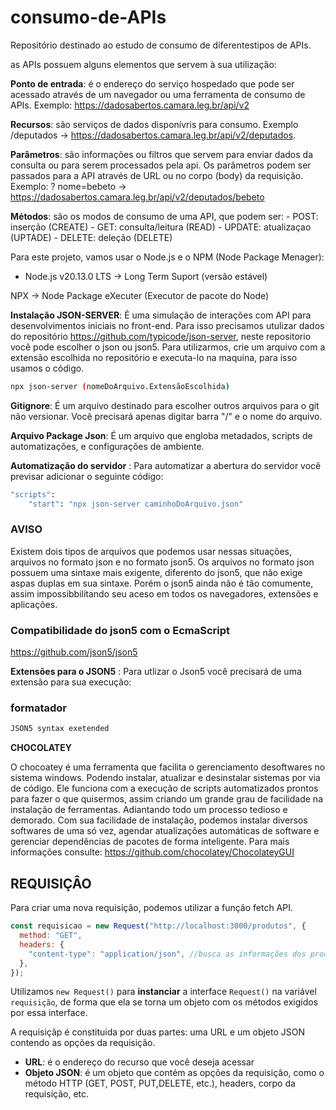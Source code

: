 # consumo-de-APIs

Repositório destinado ao estudo de consumo de diferentestipos de APIs.

as APIs possuem alguns elementos que servem à sua utilização:

**Ponto de entrada**: é o endereço do serviço hospedado que  pode ser acessado através de um navegador ou uma ferramenta de consumo de APIs. Exemplo: <https://dadosabertos.camara.leg.br/api/v2>

**Recursos**: são serviços de dados disponívris para consumo. Exemplo /deputados -> <https://dadosabertos.camara.leg.br/api/v2/deputados>.

**Parâmetros**: são informações ou filtros que servem para enviar dados da consulta ou para serem processados pela api. Os parâmetros podem ser passados para a API através de URL ou no corpo (body) da requisição. Exemplo: ? nome=bebeto -> <https://dadosabertos.camara.leg.br/api/v2/deputados/bebeto>

**Métodos**: são os modos de consumo de uma API, que podem ser:
        - POST: inserção (CREATE)
        - GET: consulta/leitura (READ)
        - UPDATE: atualizaçao (UPTADE)
        - DELETE: deleção (DELETE)

Para este projeto, vamos usar o Node.js e o NPM (Node Package Menager):

- Node.js v20.13.0 LTS -> Long Term Suport (versão estável)

NPX -> Node Package eXecuter (Executor de pacote do Node)

**Instalação JSON-SERVER**: É uma simulação de interações com API para desenvolvimentos iniciais no front-end.
Para isso precisamos utulizar dados do repositório <https://github.com/typicode/json-server>, neste repositorio você pode escolher o json ou json5.
Para utilizarmos, crie um arquivo com a extensão escolhida no repositório e  executa-lo na maquina, para isso usamos o código.

~~~bash
npx json-server (nomeDoArquivo.ExtensãoEscolhida)
~~~

**Gitignore**: É um arquivo destinado para escolher outros arquivos para o git não versionar.
Você precisará apenas digitar barra "/" e o nome do arquivo.

**Arquivo Package Json**: É um arquivo que engloba metadados, scripts de automatizações, e configurações de ambiente.

**Automatização do servidor** : Para automatizar a abertura do servidor você previsar adicionar o seguinte código:

~~~bash
"scripts": 
    "start": "npx json-server caminhoDoArquivo.json"
~~~

### AVISO

Existem dois tipos de arquivos que podemos usar nessas situações, arquivos no formato json e no formato json5.
Os arquivos no formato json possuem uma sintaxe mais exigente, diferento do json5, que não exige aspas duplas em sua sintaxe.
Porém o json5 ainda não é tão comumente, assim impossibbilitando seu aceso em todos os navegadores, extensões e aplicações.

### Compatibilidade do json5 com o EcmaScript

<https://github.com/json5/json5>

**Extensões para o JSON5** : Para utlizar o Json5 você precisará de uma extensão para sua execução:

### formatador

~~~bash
JSON5 syntax exetended
~~~

<!-- TODO
Chamada do script start com NPM ao invés do NPX
 -->
**CHOCOLATEY**

O chocoatey é uma ferramenta que facilita o gerenciamento desoftwares no sistema windows. Podendo instalar, atualizar e desinstalar sistemas por via de código.
Ele funciona com a execução de scripts automatizados prontos para fazer o que quisermos, assim criando um grande grau de facilidade na instalação de ferramentas. Adiantando todo um processo tedioso e demorado.
Com sua facilidade de instalação, podemos instalar diversos softwares de uma só vez,  agendar atualizações automáticas de software e gerenciar dependências de pacotes de forma inteligente.
Para mais informações consulte: <https://github.com/chocolatey/ChocolateyGUI>


## REQUISIÇÂO

Para criar uma nova requisição, podemos utilizar a função fetch API.

~~~js
const requisicao = new Request("http://localhost:3000/produtos", {
  method: "GET",
  headers: {
    "content-type": "application/json", //busca as informações dos produtos
  },
});
~~~

Utilizamos `new Request()` para __instanciar__ a interface `Request()`
na variável `requisição`, de forma que ela se torna um objeto com os métodos exigidos por essa interface.

A requisiçãp é constituida por duas partes: uma URL e um objeto JSON
contendo as opções da requisição.
 - **URL**: é o endereço do recurso que você deseja acessar 
 - **Objeto JSON**: é um objeto que contém as opções da requisição, como o método HTTP (GET, POST, PUT,DELETE, etc.), headers, corpo da requisição, etc.

 
